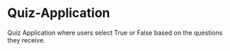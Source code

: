 # Quiz-Application
Quiz Application where users select True or False based on the questions they receive.
